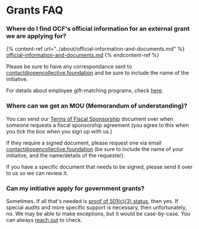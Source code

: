 # Grants FAQ

### Where do I find OCF's official information for an external grant we are applying for?

{% content-ref url="../about/official-information-and-documents.md" %}
[official-information-and-documents.md](../about/official-information-and-documents.md)
{% endcontent-ref %}

Please be sure to have any correspondance sent to [contact@opencollective.foundation](mailto:%20contact@opencollective.foundation) and be sure to include the name of the initiative.

For details about employee gift-matching programs, check [here](../how-it-works/financial-contributions/#matching-gifts).

### Where can we get an MOU (Memorandum of understanding)?

You can send our [Terms of Fiscal Sponsorship](../getting-started/terms.md) document over when someone requests a fiscal sponsorship agreement (you agree to this when you tick the box when you sign up with us.)

If they require a signed document, please request one via email [contact@opencollective.foundation](mailto:%20contact@opencollective.foundation) (be sure to include the name of your initiative, and the name/details of the requester).

If you have a specific document that needs to be signed, please send it over to us so we can review it.

### **Can my initiative apply for government grants?**

Sometimes. If all that's needed is [proof of 501(c)(3) status](../about/official-information-and-documents.md#nonprofit-status), then yes. If special audits and more specific support is necessary, then unfortunately, no.  We may be able to make exceptions, but it would be case-by-case. You can always [reach out](mailto:%20contact@opencollective.foundation) to check.
